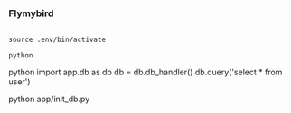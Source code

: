 ### Flymybird

```

source .env/bin/activate 

python 

```
python 
import app.db as db
db = db.db_handler()
db.query('select * from user')


python app/init_db.py

